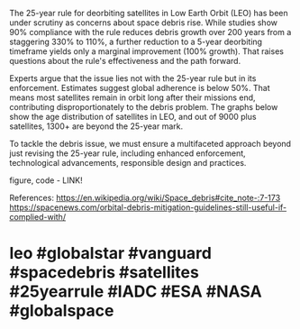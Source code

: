 The 25-year rule for deorbiting satellites in Low Earth Orbit (LEO) has been under scrutiny as concerns about space debris rise. While studies show 90% compliance with the rule reduces debris growth over 200 years from a staggering 330% to 110%, a further reduction to a 5-year deorbiting timeframe yields only a marginal improvement (100% growth). That raises questions about the rule's effectiveness and the path forward.

Experts argue that the issue lies not with the 25-year rule but in its enforcement. Estimates suggest global adherence is below 50%. That means most satellites remain in orbit long after their missions end, contributing disproportionately to the debris problem. The graphs below show the age distribution of satellites in LEO, and out of 9000 plus satellites, 1300+ are beyond the 25-year mark.

To tackle the debris issue, we must ensure a multifaceted approach beyond just revising the 25-year rule, including enhanced enforcement, technological advancements, responsible design and practices.

figure, code - LINK!

References:
https://en.wikipedia.org/wiki/Space_debris#cite_note-:7-173
https://spacenews.com/orbital-debris-mitigation-guidelines-still-useful-if-complied-with/

# leo #globalstar #vanguard #spacedebris #satellites #25yearrule #IADC #ESA #NASA #globalspace